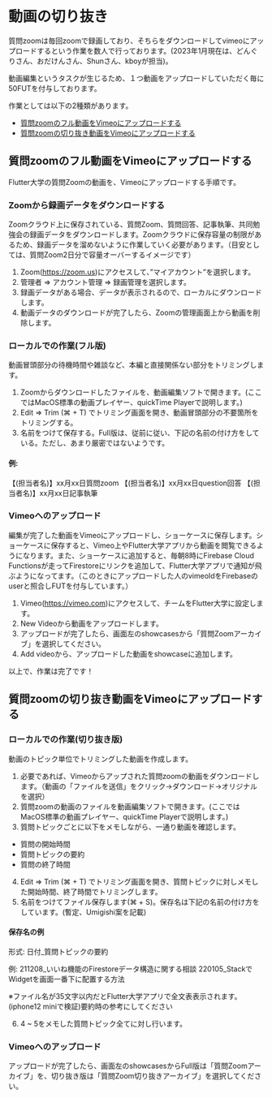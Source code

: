 # 動画の切り抜き

質問zoomは毎回zoomで録画しており、そちらをダウンロードしてvimeoにアップロードするという作業を数人で行っております。(2023年1月現在は、どんぐりさん、おだけんさん、Shunさん、kboyが担当)。

動画編集というタスクが生じるため、１つ動画をアップロードしていただく毎に50FUTを付与しております。

作業としては以下の2種類があります。

- [質問zoomのフル動画をVimeoにアップロードする](#質問zoomのフル動画をVimeoにアップロードする) 
- [質問zoomの切り抜き動画をVimeoにアップロードする](#質問zoomの切り抜き動画をVimeoにアップロードする) 

## 質問zoomのフル動画をVimeoにアップロードする

Flutter大学の質問Zoomの動画を、Vimeoにアップロードする手順です。

### Zoomから録画データをダウンロードする

Zoomクラウド上に保存されている、質問Zoom、質問回答、記事執筆、共同勉強会の録画データをダウンロードします。Zoomクラウドに保存容量の制限があるため、録画データを溜めないように作業していく必要があります。（目安としては、質問Zoom2日分で容量オーバーするイメージです）

1. Zoom(https://zoom.us)にアクセスして、”マイアカウント”を選択します。
2. 管理者 => アカウント管理 => 録画管理を選択します。
3. 録画データがある場合、データが表示されるので、ローカルにダウンロードします。
4. 動画データのダウンロードが完了したら、Zoomの管理画面上から動画を削除します。

### ローカルでの作業(フル版)
動画冒頭部分の待機時間や雑談など、本編と直接関係ない部分をトリミングします。

1. Zoomからダウンロードしたファイルを、動画編集ソフトで開きます。(ここではMacOS標準の動画プレイヤー、quickTime Playerで説明します。)
2. Edit => Trim (⌘ + T) でトリミング画面を開き、動画冒頭部分の不要箇所をトリミングする。
3. 名前をつけて保存する。Full版は、従前に従い、下記の名前の付け方をしている。ただし、あまり厳密ではないようです。

#### 例:
【(担当者名)】xx月xx日質問zoom
【(担当者名)】xx月xx日question回答
【(担当者名)】xx月xx日記事執筆

### Vimeoへのアップロード
編集が完了した動画をVimeoにアップロードし、ショーケースに保存します。ショーケースに保存すると、Vimeo上やFlutter大学アプリから動画を閲覧できるようになります。また、ショーケースに追加すると、毎朝8時にFirebase Cloud Functionsが走ってFirestoreにリンクを追加して、Flutter大学アプリで通知が飛ぶようになってます。（このときにアップロードした人のvimeoIdをFirebaseのuserと照合しFUTを付与しています。）

1. Vimeo(https://vimeo.com)にアクセスして、チームをFlutter大学に設定します。
2. New Videoから動画をアップロードします。
3. アップロードが完了したら、画面左のshowcasesから「質問Zoomアーカイブ」を選択してください。
4. Add videoから、アップロードした動画をshowcaseに追加します。

以上で、作業は完了です！

## 質問zoomの切り抜き動画をVimeoにアップロードする

###  ローカルでの作業(切り抜き版)
動画のトピック単位でトリミングした動画を作成します。

1. 必要であれば、Vimeoからアップされた質問zoomの動画をダウンロードします。（動画の「ファイルを送信」をクリック→ダウンロード→オリジナルを選択）
2. 質問zoomの動画のファイルを動画編集ソフトで開きます。(ここではMacOS標準の動画プレイヤー、quickTime Playerで説明します。)
3. 質問トピックごとに以下をメモしながら、一通り動画を確認します。
  - 質問の開始時間
  - 質問トピックの要約
  - 質問の終了時間
4. Edit => Trim (⌘ + T) でトリミング画面を開き、質問トピックに対しメモした開始時間、終了時間でトリミングします。
5. 名前をつけてファイル保存します(⌘ + S)。保存名は下記の名前の付け方をしています。(暫定、Umigishi案を記載)

#### 保存名の例
形式:
日付_質問トピックの要約

例:
211208_いいね機能のFirestoreデータ構造に関する相談
220105_StackでWidgetを画面一番下に配置する方法

※ファイル名が35文字以内だとFlutter大学アプリで全文表表示されます。(iphone12 miniで検証)要約時の参考にしてください

6. 4 ~ 5をメモした質問トピック全てに対し行います。

### Vimeoへのアップロード

アップロードが完了したら、画面左のshowcasesからFull版は「質問Zoomアーカイブ」を、切り抜き版は「質問Zoom切り抜きアーカイブ」を選択してください。
